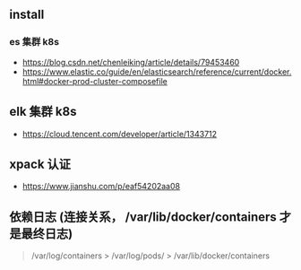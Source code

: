 ## install
### es 集群 k8s
* https://blog.csdn.net/chenleiking/article/details/79453460
* https://www.elastic.co/guide/en/elasticsearch/reference/current/docker.html#docker-prod-cluster-composefile

## elk 集群 k8s
* https://cloud.tencent.com/developer/article/1343712

## xpack 认证
* https://www.jianshu.com/p/eaf54202aa08

## 依赖日志 (连接关系， /var/lib/docker/containers 才是最终日志)
> /var/log/containers > /var/log/pods/  >  /var/lib/docker/containers
